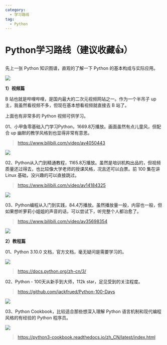 ```yaml
---
category:
  - 学习路线
tag:
  - Python
---
```


# Python学习路线（建议收藏:+1:）

先上一张 Python 知识图谱，直观的了解一下 Python 的基本构成与实际应用。

![](https://cdn.jsdelivr.net/gh/itwanger/toBeBetterJavaer/images/xuexiluxian/python-1.png)


**1）视频篇**

B 站也就是哔哩哔哩，是国内最大的二次元视频网站之一。作为一个半吊子 up 主，我虽然看视频不多，但现在基本想看视频就直接去 B 站了。

上面也有非常多的 Python 视频可供学习。

01、小甲鱼零基础入门学习Python，1669.8万播放。画面虽然有点儿童风，但配合 up 幽默的教学风格到也显得非常有意思。

>https://www.bilibili.com/video/av4050443


![](https://cdn.jsdelivr.net/gh/itwanger/toBeBetterJavaer/images/xuexiluxian/python-2.png)

02、Python从入门到精通教程，1165.8万播放。虽然是培训机构出品的，但视频质量还过得去，也比较像大学老师的授课风格，况且还可以白票。前 100 集在讲 Linux 基础，没兴趣的可以直接跳过。

>https://www.bilibili.com/video/av14184325

![](https://cdn.jsdelivr.net/gh/itwanger/toBeBetterJavaer/images/xuexiluxian/python-3.png)

03、Python编程从入门到实践，84.4万播放。虽然播放量一般，内容也一般，但如果想听萝莉小姐姐的声音的话，可以尝试下，听完整个人都治愈了。

>https://www.bilibili.com/video/av35698354

![](https://cdn.jsdelivr.net/gh/itwanger/toBeBetterJavaer/images/xuexiluxian/python-4.png)

**2）教程篇**

01、Python 3.10.0 文档，官方文档，毫无疑问是需要学习的。


![](https://cdn.jsdelivr.net/gh/itwanger/toBeBetterJavaer/images/xuexiluxian/python-5.png)

>https://docs.python.org/zh-cn/3/

02、Python - 100天从新手到大师，112k star，足见受到的关注程度。

>https://github.com/jackfrued/Python-100-Days

![](https://cdn.jsdelivr.net/gh/itwanger/toBeBetterJavaer/images/xuexiluxian/python-6.png)


03、Python Cookbook，比较适合那些想深入理解 Python 语言机制和现代编程风格的有经验的 Python 程序员。

![](https://cdn.jsdelivr.net/gh/itwanger/toBeBetterJavaer/images/xuexiluxian/python-7.png)

>https://python3-cookbook.readthedocs.io/zh_CN/latest/index.html
